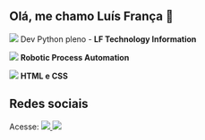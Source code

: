## Olá, me chamo Luís França 👋

<img src="https://img.shields.io/badge/dev.to-0A0A0A?style=for-the-badge&logo=dev.to&logoColor=white"/> Dev Python pleno - **LF Technology Information**

<img src="https://img.shields.io/badge/python-3670A0?style=for-the-badge&logo=python&logoColor=ffdd54"/> **Robotic Process Automation**

<img src="https://img.shields.io/badge/html5-%23E34F26.svg?style=for-the-badge&logo=html5&logoColor=white"/> **HTML e CSS**

## Redes sociais
Acesse: 
<a href="https://www.instagram.com/lecfranca.ti/">
<img src="https://img.shields.io/badge/Instagram-%23E4405F.svg?style=for-the-badge&logo=Instagram&logoColor=white"/>
</a>
<a href="https://www.linkedin.com/in/luis-eduardo-7481381a2">
<img src="https://img.shields.io/badge/linkedin-%230077B5.svg?style=for-the-badge&logo=linkedin&logoColor=white"/>
</a>

    




      
          
